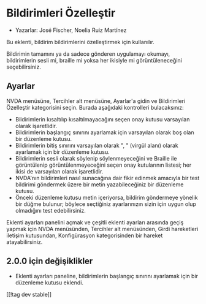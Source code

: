 # Bildirimleri Özelleştir #

*	Yazarlar: José Fischer, Noelia Ruiz Martínez

Bu eklenti, bildirim bildirimlerini özelleştirmek için kullanılır.

Bildirimin tamamını ya da sadece gönderen uygulamayı okumayı, bildirimlerin
sesli mi, braille mi yoksa her ikisiyle mi görüntüleneceğini seçebilirsiniz.

## Ayarlar ##

NVDA menüsüne, Tercihler alt menüsüne, Ayarlar'a gidin ve Bildirimleri
Özelleştir kategorisini seçin. Burada aşağıdaki kontrolleri bulacaksınız:

* Bildirimlerin kısaltılıp kısaltılmayacağını seçen onay kutusu varsayılan
  olarak işaretlidir.
* Bildirimlerin başlangıç ​​sınırını ayarlamak için varsayılan olarak boş
  olan bir düzenleme kutusu.
* Bildirimlerin bitiş sınırını varsayılan olarak ", " (virgül alanı) olarak
  ayarlamak için bir düzenleme kutusu.
* Bildirimlerin sesli olarak söylenip söylenmeyeceğini ve Braille ile
  görüntülenip görüntülenmeyeceğini seçen onay kutularının listesi; her
  ikisi de varsayılan olarak işaretlidir.
* NVDA'nın bildirimleri nasıl sunacağına dair fikir edinmek amacıyla bir
  test bildirimi göndermek üzere bir metin yazabileceğiniz bir düzenleme
  kutusu.
* Önceki düzenleme kutusu metin içeriyorsa, bildirim göndermeye yönelik bir
  düğme bulunur; böylece seçtiğiniz ayarlarınızın sizin için uygun olup
  olmadığını test edebilirsiniz.

Eklenti ayarları panelini açmak ve çeşitli eklenti ayarları arasında geçiş
yapmak için NVDA menüsünden, Tercihler alt menüsünden, Girdi hareketleri
iletişim kutusundan, Konfigürasyon kategorisinden bir hareket
atayabilirsiniz.

## 2.0.0 için değişiklikler ##

* Eklenti ayarları paneline, bildirimlerin başlangıç ​​sınırını ayarlamak
  için bir düzenleme kutusu eklendi.

[[!tag dev stable]]
